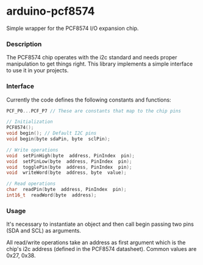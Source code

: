 # arduino-pcf8574

Simple wrapper for the PCF8574 I/O expansion chip.

### Description
The PCF8574 chip operates with the i2c standard and needs proper manipulation to get things right. This library implements a simple interface to use it in your projects.

### Interface
Currently the code defines the following constants and functions:
```C++
PCF_P0...PCF_P7 // These are constants that map to the chip pins

// Initialization
PCF8574();
void begin(); // Default I2C pins
void begin(byte sdaPin, byte  sclPin);

// Write operations
void  setPinHigh(byte  address, PinIndex  pin);
void  setPinLow(byte  address, PinIndex  pin);
void  togglePin(byte  address, PinIndex  pin);
void  writeWord(byte  address, byte  value);

// Read operations
char  readPin(byte  address, PinIndex  pin);
int16_t  readWord(byte  address);
```

### Usage
It's necessary to instantiate an object and then call begin passing two pins (SDA and SCL) as arguments.

All read/write operations take an address as first argument which is the chip's i2c address (defined in the PCF8574 datasheet). Common values are 0x27, 0x38.
